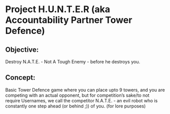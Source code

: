 # Project H.U.N.T.E.R (aka Accountability Partner Tower Defence)

## Objective: 
Destroy N.A.T.E. - Not A Tough Enemy - before he destroys you.

## Concept: 
Basic Tower Defence game where you can place upto 9 towers, and you are competing with an actual opponent, but for competition’s sake/to not require Usernames, we call the competitor N.A.T.E. - an evil robot who is constantly one step ahead (or behind ;)) of you. (for lore purposes)
 
